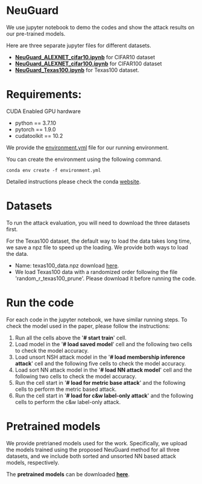 # NeuGuard
We use jupyter notebook to demo the codes and show the attack results on our pre-trained models.

Here are three separate jupyter files for different datasets.

- **[NeuGuard_ALEXNET_cifar10.ipynb](./NeuGuard_ALEXNET_cifar10.ipynb)** for CIFAR10 dataset
- **[NeuGuard_ALEXNET_cifar100.ipynb](./NeuGuard_ALEXNET_cifar100.ipynb)** for CIFAR100 dataset
- **[NeuGuard_Texas100.ipynb](./NeuGuard_Texas100.ipynb)** for Texas100 dataset.


# Requirements:

CUDA Enabled GPU hardware
- python == 3.7.10
- pytorch == 1.9.0
- cudatoolkit == 10.2

We provide the [environment.yml](./environment.yml) file for our running environment. 

You can create the environment using the following command. 

`conda env create -f environment.yml`

Detailed instructions please check the conda [website](https://conda.io/projects/conda/en/latest/user-guide/tasks/manage-environments.html#create-env-from-file).


# Datasets
To run the attack evaluation, you will need to download the three datasets first.

For the Texas100 dataset, the default way to load the data takes long time, we save a npz file to speed up the loading. We provide both ways to load the data.
- Name: texas100_data.npz download [here](https://drive.google.com/file/d/1G9-oWyLqiSTDuB2ku6xYY7MVWOur6OOA/view?usp=sharing).
- We load Texas100 data with a randomized order following the file 'random_r_texas100_prune'. Please download it before running the code.



# Run the code

For each code in the jupyter notebook, we have similar running steps.
To check the model used in the paper, please follow the instructions:
1. Run all the cells above the '**# start train**' cell.
2. Load model in the '**# load saved model**' cell and the following two cells to check the model accuracy.
3. Load unsort NSH attack model in the '**# load membership inference attack**' cell and the following five cells to check the model accuracy.
4. Load sort NN attack model in the '**# load NN attack model**' cell and the following two cells to check the model accuracy.
5. Run the cell start in '**# load for metric base attack**' and the following cells to perform the metric based attack.
6. Run the cell start in '**# load for c&w label-only attack**' and the following cells to perform the c&w label-only attack.

# Pretrained models 

We provide pretrianed models used for the work. Specifically, we upload the models trained using the proposed NeuGuard method for all three datasets, and we include both sorted and unsorted NN based attack models, respectively.

The **pretrained models** can be downloaded **[here](https://drive.google.com/drive/folders/1qjPOpicHpCoKcdmL2Iko5f7P6ho5MrIq?usp=sharing)**.

